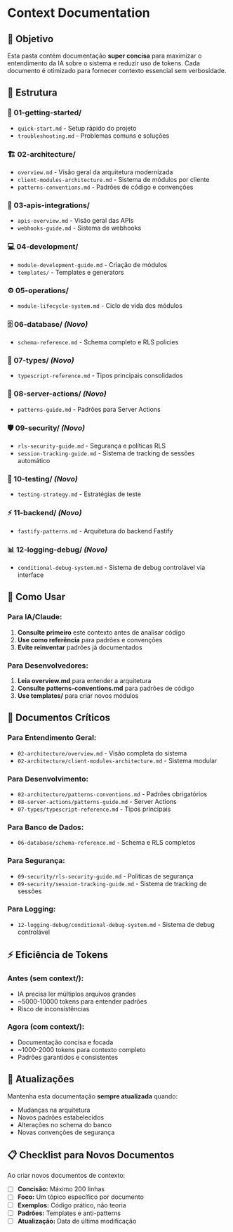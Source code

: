# Context Documentation

## 🎯 Objetivo

Esta pasta contém documentação **super concisa** para maximizar o entendimento da IA sobre o sistema e reduzir uso de tokens. Cada documento é otimizado para fornecer contexto essencial sem verbosidade.

## 📁 Estrutura

### **🚀 01-getting-started/**
- `quick-start.md` - Setup rápido do projeto
- `troubleshooting.md` - Problemas comuns e soluções

### **🏗️ 02-architecture/**
- `overview.md` - Visão geral da arquitetura modernizada
- `client-modules-architecture.md` - Sistema de módulos por cliente
- `patterns-conventions.md` - Padrões de código e convenções

### **🔌 03-apis-integrations/**
- `apis-overview.md` - Visão geral das APIs
- `webhooks-guide.md` - Sistema de webhooks

### **💻 04-development/**
- `module-development-guide.md` - Criação de módulos
- `templates/` - Templates e generators

### **⚙️ 05-operations/**
- `module-lifecycle-system.md` - Ciclo de vida dos módulos

### **🗄️ 06-database/** *(Novo)*
- `schema-reference.md` - Schema completo e RLS policies

### **📝 07-types/** *(Novo)*
- `typescript-reference.md` - Tipos principais consolidados

### **🔐 08-server-actions/** *(Novo)*
- `patterns-guide.md` - Padrões para Server Actions

### **🛡️ 09-security/** *(Novo)*
- `rls-security-guide.md` - Segurança e políticas RLS
- `session-tracking-guide.md` - Sistema de tracking de sessões automático

### **🧪 10-testing/** *(Novo)*
- `testing-strategy.md` - Estratégias de teste

### **⚡ 11-backend/** *(Novo)*
- `fastify-patterns.md` - Arquitetura do backend Fastify

### **📊 12-logging-debug/** *(Novo)*
- `conditional-debug-system.md` - Sistema de debug controlável via interface

## 🎯 Como Usar

### **Para IA/Claude:**
1. **Consulte primeiro** este contexto antes de analisar código
2. **Use como referência** para padrões e convenções
3. **Evite reinventar** padrões já documentados

### **Para Desenvolvedores:**
1. **Leia overview.md** para entender a arquitetura
2. **Consulte patterns-conventions.md** para padrões de código
3. **Use templates/** para criar novos módulos

## 🔑 Documentos Críticos

### **Para Entendimento Geral:**
- `02-architecture/overview.md` - Visão completa do sistema
- `02-architecture/client-modules-architecture.md` - Sistema modular

### **Para Desenvolvimento:**
- `02-architecture/patterns-conventions.md` - Padrões obrigatórios
- `08-server-actions/patterns-guide.md` - Server Actions
- `07-types/typescript-reference.md` - Tipos principais

### **Para Banco de Dados:**
- `06-database/schema-reference.md` - Schema e RLS completos

### **Para Segurança:**
- `09-security/rls-security-guide.md` - Políticas de segurança
- `09-security/session-tracking-guide.md` - Sistema de tracking de sessões

### **Para Logging:**
- `12-logging-debug/conditional-debug-system.md` - Sistema de debug controlável

## ⚡ Eficiência de Tokens

### **Antes (sem context/):**
- IA precisa ler múltiplos arquivos grandes
- ~5000-10000 tokens para entender padrões
- Risco de inconsistências

### **Agora (com context/):**
- Documentação concisa e focada
- ~1000-2000 tokens para contexto completo
- Padrões garantidos e consistentes

## 🔄 Atualizações

Mantenha esta documentação **sempre atualizada** quando:
- Mudanças na arquitetura
- Novos padrões estabelecidos  
- Alterações no schema do banco
- Novas convenções de segurança

## 📋 Checklist para Novos Documentos

Ao criar novos documentos de contexto:

- [ ] **Concisão:** Máximo 200 linhas
- [ ] **Foco:** Um tópico específico por documento
- [ ] **Exemplos:** Código prático, não teoria
- [ ] **Padrões:** Templates e anti-patterns
- [ ] **Atualização:** Data de última modificação